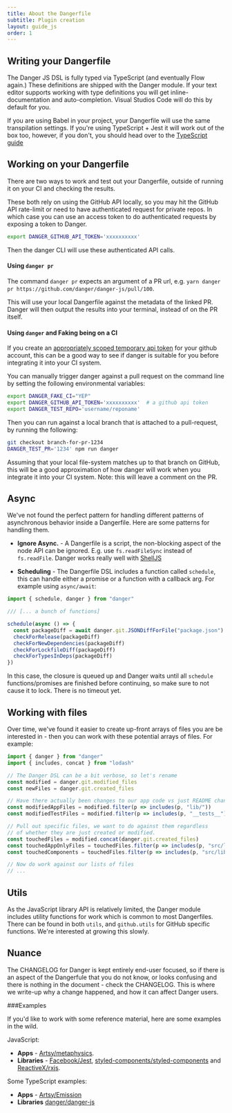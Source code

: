 ```yaml
---
title: About the Dangerfile
subtitle: Plugin creation
layout: guide_js
order: 1
---
```


## Writing your Dangerfile

The Danger JS DSL is fully typed via TypeScript (and eventually Flow again.)  These definitions are shipped with the Danger module. If your text editor supports working with type definitions you will get inline-documentation and auto-completion. Visual Studios Code will do this by default for you.

If you are using Babel in your project, your Dangerfile will use the same transpilation settings. If you're using TypeScript + Jest it will work out of the box too, however, if you don't, you should head over to the [TypeScript guide][ts_guide]

## Working on your Dangerfile

There are two ways to work and test out your Dangerfile, outside of running it on your CI and checking the results. 

These both rely on using the GitHub API locally, so you may hit the GitHub API rate-limit or need to have authenticated request for private repos. In which case you can use an access token to do authenticated requests by exposing a token to Danger.

```sh
export DANGER_GITHUB_API_TOKEN='xxxxxxxxxx'
```

Then the danger CLI will use these authenticated API calls.

#### Using `danger pr`

The command `danger pr` expects an argument of a PR url, e.g. `yarn danger pr https://github.com/danger/danger-js/pull/100`.

This will use your local Dangerfile against the metadata of the linked PR. Danger will then output the results into your terminal, instead of on the PR itself.

#### Using `danger` and Faking being on a CI

If you create an [appropriately scoped temporary api token](http://danger.systems/guides/getting_started.html#setting-up-an-access-token) for your github account, this can be a good way to see if danger is suitable for you before integrating it into your CI system.

You can manually trigger danger against a pull request on the command line by setting the following environmental variables:

```bash
export DANGER_FAKE_CI="YEP"
export DANGER_GITHUB_API_TOKEN='xxxxxxxxxx'  # a github api token
export DANGER_TEST_REPO='username/reponame'
```

Then you can run against a local branch that is attached to a pull-request, by running the following:

```bash
git checkout branch-for-pr-1234
DANGER_TEST_PR='1234' npm run danger
```

Assuming that your local file-system matches up to that branch on GitHub, this will be a good approximation of how danger will work when you integrate it into your CI system. Note: this will leave a comment on the PR.

## Async

We've not found the perfect pattern for handling different patterns of asynchronous behavior inside a Dangerfile. Here are some patterns for handling them.

* **Ignore Async.** - A Dangerfile is a script, the non-blocking aspect of the node API can be ignored. E.g. use `fs.readFileSync` instead of `fs.readFile`. Danger works really well with [ShellJS][]

* **Scheduling** - The Dangerfile DSL includes a function called `schedule`, this can handle either a promise or a function with a callback arg. For example using `async/await`:

```js
import { schedule, danger } from "danger"

/// [... a bunch of functions]

schedule(async () => {
  const packageDiff = await danger.git.JSONDiffForFile("package.json")
  checkForRelease(packageDiff)
  checkForNewDependencies(packageDiff)
  checkForLockfileDiff(packageDiff)
  checkForTypesInDeps(packageDiff)
})
```

In this case, the closure is queued up and Danger waits until all `schedule` functions/promises are finished before continuing, so make sure to not cause it to lock. There is no timeout yet.

## Working with files

Over time, we've found it easier to create up-front arrays of files you are be interested in - then you can work with these potential arrays of files. For example:

```js
import { danger } from "danger"
import { includes, concat } from "lodash"

// The Danger DSL can be a bit verbose, so let's rename
const modified = danger.git.modified_files
const newFiles = danger.git.created_files

// Have there actually been changes to our app code vs just README changes
const modifiedAppFiles = modified.filter(p => includes(p, "lib/"))
const modifiedTestFiles = modified.filter(p => includes(p, "__tests__"))

// Pull out specific files, we want to do against them regardless
// of whether they are just created or modified.
const touchedFiles = modified.concat(danger.git.created_files)
const touchedAppOnlyFiles = touchedFiles.filter(p => includes(p, "src/lib/") && !includes(p, "__tests__"))
const touchedComponents = touchedFiles.filter(p => includes(p, "src/lib/components") && !includes(p, "__tests__"))

// Now do work against our lists of files
// ...
```

## Utils

As the JavaScript library API is relatively limited, the Danger module includes utility functions for work which is common to most Dangerfiles. There can be found in both `utils`, and `github.utils` for GitHub specific functions. We're interested at growing this slowly.

## Nuance

The CHANGELOG for Danger is kept entirely end-user focused, so if there is an aspect of the Dangerfule that you do not know, or looks confusing and there is nothing in the document - check the CHANGELOG. This is where we write-up why a change happened, and how it can affect Danger users.

###Examples

If you'd like to work with some reference material, here are some examples in the wild. 

JavaScript:

* **Apps** - [Artsy/metaphysics][meta].
* **Libraries** - [Facebook/Jest][fbj], [styled-components/styled-components][sc] and [ReactiveX/rxjs][rxjs].

Some TypeScript examples:

* **Apps** - [Artsy/Emission][emiss]
* **Libraries** [danger/danger-js][danger-js]

[emiss]: https://github.com/artsy/emission/blob/master/dangerfile.ts
[danger-js]: https://github.com/danger/danger-js/blob/master/dangerfile.ts
[meta]: https://github.com/artsy/metaphysics/blob/master/dangerfile.js
[fbj]: https://github.com/facebook/jest/blob/master/dangerfile.js
[sc]: https://github.com/styled-components/styled-components/blob/master/dangerfile.js
[rxjs]: https://github.com/ReactiveX/rxjs/blob/master/dangerfile.js
[setup]: http://danger.systems/guides/getting_started.html#creating-a-bot-account-for-danger-to-use
[jest]: https://github.com/facebook/jest
[ShellJS]: http://github.com/shelljs/shelljs
[ts_guide]: DFSDGSDFDgdsgdfgd
